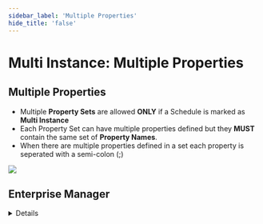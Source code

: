 ```yaml
---
sidebar_label: 'Multiple Properties'
hide_title: 'false'
---
```


<head>
  <meta name="robots" content="noindex, nofollow" />
</head>

# Multi Instance: Multiple Properties

## Multiple Properties

* Multiple **Property Sets** are allowed **ONLY** if a Schedule is marked as **Multi Instance**
* Each Property Set can have multiple properties defined but they **MUST** contain the same set of **Property Names**.
* When there are multiple properties defined in a set each property is seperated with a semi-colon (;)

![](../static/imgadvanced/SM_MultipleProperties.png)



## Enterprise Manager

<details>

#### Multiple Instance Properties 

* Multiple entries are allowed only if a Schedule is marked as **Multi-Instance**
* Multiple Properties tied to a single Schedule Instance are separated by a semicolon (;)

##### Example:

```ID=10;PATH=C:\Demo```

```ID=20;PATH=D:\Demo```

* The Schedule Name uses only the **first** defined Instance Property 

![](../static/imgadvanced/MultipleInstanceProperties.png)

* The Daily Schedule shows each unique Schedule Instance Property instead of a String of Properties

![](../static/imgadvanced/AvailableProperties.png)

</details>